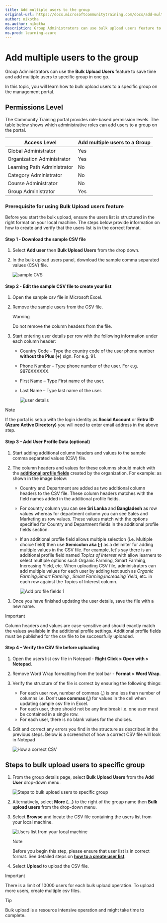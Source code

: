 ```yaml
---
title: Add multiple users to the group
original-url: https://docs.microsoftcommunitytraining.com/docs/add-multiple-users-to-the-group
author: nikotha
ms.author: nikotha
description: Group Administrators can use bulk upload users feature to save time and add multiple users to specific group in one go.
ms.prod: learning-azure
---
```


# Add multiple users to the group

Group Administrators can use the **Bulk Upload Users** feature to save time and add multiple users to specific group in one go.

In this topic, you will learn how to bulk upload users to a specific group on the management portal.

## Permissions Level

The Community Training portal provides role-based permission levels. The table below shows which administrative roles can add users to a group on the portal.

| Access Level    | Add multiple users to a Group |
| --- | --- |
| Global Administrator | Yes |
| Organization Administrator  | Yes |
| Learning Path Administrator | No |
| Category Administrator | No |
| Course Administrator | No |
| Group Administrator | Yes |

### Prerequisite for using Bulk Upload users feature

Before you start the bulk upload, ensure the users list is structured in the right format on your local machine. The steps below provide information on how to create and verify that the users list is in the correct format.

#### Step 1 - Download the sample CSV file

1. Select **Add user**  then **Bulk Upload Users** from the drop down.

1. In the bulk upload users panel, download the sample comma separated values (CSV) file.

    ![sample CVS](../../media/sample%20CVS.png)

#### Step 2 - Edit the sample CSV file to create your list

1. Open the sample csv file in Microsoft Excel.

1. Remove the sample users from the CSV file.

    > [!WARNING]  
    > Do not remove the column headers from the file.

1. Start entering user details per row with the following information under each column header:
    - Country Code - Type the country code of the user phone number **without the Plus (+)** sign. For e.g. 91.
    - Phone Number – Type phone number of the user. For e.g. 9876XXXXXX.
    - First Name – Type First name of the user.
    - Last Name – Type last name of the user.

        ![user details](../../media/image%2857%29.png)

> [!Note]  
> If the portal is setup with the login identity as **Social Account** or **Entra ID (Azure Active Directory)**  you will need to enter email address in the above step.

#### Step 3 – Add User Profile Data (optional)

1. Start adding additional column headers and values to the sample comma separated values (CSV) file.

1. The column headers and values for these columns should match with the [**additional profile fields**](../../settings/add-additional-profile-fields-for-user-information.md) created by the organization. For example: as shown in the image below:
    - Country and Department are added as two additional column headers to the CSV file. These column headers matches with the field names added in the additional profile fields.
    - For country column you can see **Sri Lanka** and **Bangladesh** as row values whereas for department column you can see Sales and Marketing as row values. These values match with the options specified for Country and Department fields in the additional profile fields section.
    - If an additional profile field allows multiple selection (i.e. Multiple choice field) then use **Semicolon aka (;)** as a delimiter for adding multiple values in the CSV file. For example, let's say there is an additional profile field named *Topics of Interest* with allow learners to select multiple options such Organic Farming, Smart Farming, Increasing Yield, etc.  When uploading CSV file, administrators can add multiple values for each user by adding text such as *Organic Farming;Smart Farming* ,  *Smart Farming;Increasing Yield*, etc. in each row against the Topics of Interest column.

        ![Add pro file fields 1](../../media/Addprofilefields1.JPG)

1. Once you have finished updating the user details, save the file with a new name.

> [!IMPORTANT]  
> Column headers and values are case-sensitive and should exactly match the values available in the additional profile settings. Additional profile fields must be published for the csv file to be successfully uploaded.

#### Step 4 – Verify the CSV file before uploading

1. Open the users list csv file in Notepad - **Right Click > Open with > Notepad**.

1. Remove Word Wrap formatting from the tool bar - **Format > Word Wrap**.

1. Verify the structure of the file is correct by ensuring the following things:
    - For each user row, number of commas (,) is one less than number of columns i.e. Don't **use commas (,)** for values in the cell when updating sample csv file in Excel.
    - For each user, there should not be any line break i.e. one user must be contained in a single row.
    - For each user, there is no blank values for the choices.

1. Edit and correct any errors you find in the structure as described in the previous steps. Below is a screenshot of how a correct CSV file will look in Notepad

    ![How a correct CSV](../../media/image%2864%29.png)

## Steps to bulk upload users to specific group

1. From the group details page, select **Bulk Upload Users** from the **Add User** drop-down menu.

    ![Steps to bulk upload users to specific group](../../media/image%2858%29.png)

1. Alternatively, select **More (...)** to the right of the group name then **Bulk upload users** from the drop-down menu.

1. Select **Browse** and locate the CSV file containing the users list from your local machine.

    ![Users list from your local machine](../../media/image%2859%29.png)

    > [!Note]  
    > Before you begin this step, please ensure that user list is in correct format. See detailed steps on [**how to a create user list**](#prerequisite-for-using-bulk-upload-users-feature).

1. Select **Upload** to upload the CSV file.

> [!IMPORTANT]  
> There is a limit of 10000 users for each bulk upload operation. To upload more users, create multiple csv files.

> [!TIP]  
> Bulk upload is a resource intensive operation and might take time to complete.